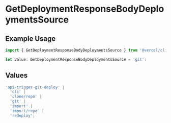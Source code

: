 # GetDeploymentResponseBodyDeploymentsSource

## Example Usage

```typescript
import { GetDeploymentResponseBodyDeploymentsSource } from '@vercel/client/models/operations';

let value: GetDeploymentResponseBodyDeploymentsSource = 'git';
```

## Values

```typescript
'api-trigger-git-deploy' |
  'cli' |
  'clone/repo' |
  'git' |
  'import' |
  'import/repo' |
  'redeploy';
```
